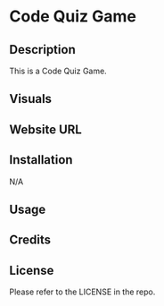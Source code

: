 # Code Quiz Game

## Description

This is a Code Quiz Game.

## Visuals

## Website URL

## Installation

N/A

## Usage

## Credits

## License

Please refer to the LICENSE in the repo.
